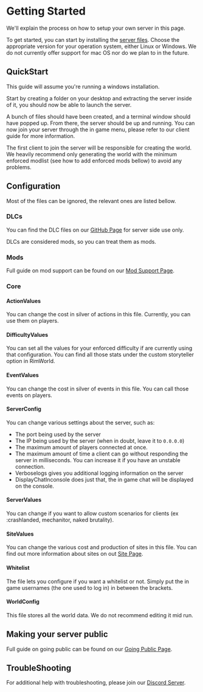 # Getting Started

We'll explain the process on how to setup your own server in this page.

To get started, you can start by installing the [server files](https://github.com/RimworldTogether/Rimworld-Together/releases/latest). Choose the appropriate version for your operation system, either Linux or Windows. We do not currently offer support for mac OS nor do we plan to in the future.

## QuickStart
This guide will assume you're running a windows installation.

Start by creating a folder on your desktop and extracting the server inside of it, you should now be able to launch the server.

A bunch of files should have been created, and a terminal window should have popped up. From there, the server should be up and running. You can now join your server through the in game menu, please refer to our client guide for more information.

The first client to join the server will be responsible for creating the world. We heavily recommend only generating the world with the minimum enforced modlist (see how to add enforced mods bellow) to avoid any problems.

## Configuration
Most of the files can be ignored, the relevant ones are listed bellow.

### DLCs
You can find the DLC files on our [GitHub Page](https://github.com/RimworldTogether/Rimworld-Together) for server side use only.

DLCs are considered mods, so you can treat them as mods. 

### Mods

Full guide on mod support can be found on our [Mod Support Page](https://rimworldtogether.github.io/Guide/selfhosting/mod-support.html).

### Core

#### ActionValues
You can change the cost in silver of actions in this file. Currently, you can use them on players.

#### DifficultyValues
You can set all the values for your enforced difficulty if are currently using that configuration. You can find all those stats under the custom storyteller option in RimWorld.

#### EventValues
You can change the cost in silver of events in this file. You can call those events on players.

#### ServerConfig
You can change various settings about the server, such as:

* The port being used by the server
* The IP being used by the server (when in doubt, leave it to `0.0.0.0`)
* The maximum amount of players connected at once.
* The maximum amount of time a client can go without responding the server in milliseconds. You can increase it if you have an unstable connection.
* Verboselogs gives you additional logging information on the server
* DisplayChatInconsole does just that, the in game chat will be displayed on the console.

#### ServerValues
You can change if you want to allow custom scenarios for clients (ex :crashlanded, mechanitor, naked brutality).

#### SiteValues
You can change the various cost and production of sites in this file. You can find out more information about sites on out [Site Page](https://rimworldtogether.github.io/Guide/features/index.html#sites).

#### Whitelist
The file lets you configure if you want a whitelist or not. Simply put the in game usernames (the one used to log in) in between the brackets.

#### WorldConfig
This file stores all the world data. We do not recommend editing it mid run.

## Making your server public

Full guide on going public can be found on our [Going Public Page](https://rimworldtogether.github.io/Guide/selfhosting/going-public.html).

## TroubleShooting

For additional help with troubleshooting, please join our [Discord Server](https://discord.gg/VFFSvfJTQD).


